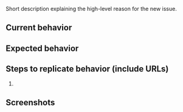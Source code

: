 Short description explaining the high-level reason for the new issue.

## Current behavior


## Expected behavior


## Steps to replicate behavior (include URLs)

1.


## Screenshots



